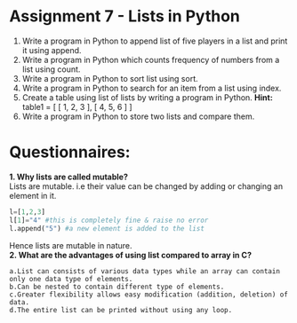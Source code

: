 # Assignment 7 - Lists in Python
1. Write a program in Python to append list of five players in a list and print it using append.
2. Write a program in Python which counts frequency of numbers from a list using count.
3. Write a program in Python to sort list using sort.
4. Write a program in Python to search for an item from a list using index.
5. Create a table using list of lists by writing a program in Python. **Hint:** table1 = [ [ 1, 2, 3 ], [ 4, 5, 6 ] ]
6. Write a program in Python to store two lists and compare them.
# Questionnaires:
**1. Why lists are called mutable?**\
Lists are mutable. i.e their value can be changed by adding or changing an element in it.
```python
l=[1,2,3]
l[1]="4" #this is completely fine & raise no error
l.append("5") #a new element is added to the list
```
Hence lists are mutable in nature.\
**2. What are the advantages of using list compared to array in C?**
```
a.List can consists of various data types while an array can contain only one data type of elements.
b.Can be nested to contain different type of elements.
c.Greater flexibility allows easy modification (addition, deletion) of data.
d.The entire list can be printed without using any loop.
```
